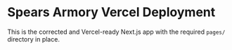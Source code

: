 # Spears Armory Vercel Deployment
This is the corrected and Vercel-ready Next.js app with the required `pages/` directory in place.